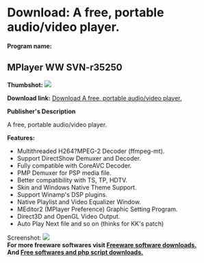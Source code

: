 # Download: A free, portable audio/video player.

**Program name:**

## MPlayer WW SVN-r35250

  
**Thumbshot:** ![](http://www.freewarefiles.com/screenshot/mplayerww_md.jpg)   
  
**Download link:** [Download A free, portable audio/video player.](http://freesoftwares.boysofts.com/MPlayer-WW_program_80597.html)  
  


**Publisher's Description**  
  


A free, portable audio/video player. 

**Features:**

  * Multithreaded H264?MPEG-2 Decoder (ffmpeg-mt). 
  * Support DirectShow Demuxer and Decoder. 
  * Fully compatible with CoreAVC Decoder. 
  * PMP Demuxer for PSP media file. 
  * Better compatibility with TS, TP, HDTV. 
  * Skin and Windows Native Theme Support. 
  * Support Winamp's DSP plugins. 
  * Native Playlist and Video Equalizer Window. 
  * MEditor2 (MPlayer Preference) Graphic Setting Program. 
  * Direct3D and OpenGL Video Output. 
  * Auto Play Next file and so on (thinks for KK's patch) 

  
  
Screenshot: ![](http://www.freewarefiles.com/screenshot/mplayerww.jpg)   
**For more freeware softwares visit [Freeware software downloads.](http://freesoftwares.boysofts.com/)**   
**And [Free softwares and php script downloads.](http://www.boysofts.com/)**
